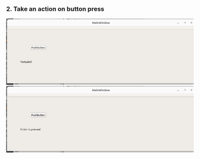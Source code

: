 ### 2. Take an action on button press

![](../demos/Screenshot%20from%202023-07-29%2017-05-43.png)
![](../demos/Screenshot%20from%202023-07-29%2017-05-50.png)
